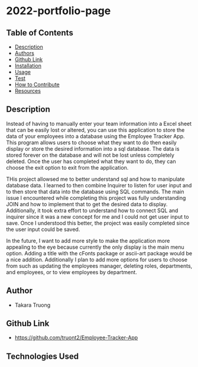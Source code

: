# 2022-portfolio-page

## Table of Contents
- [Description](#description)
- [Authors](#authors)
- [Github Link](#github-link)
- [Installation](#installation)
- [Usage](#usage)
- [Test](#test)
- [How to Contribute](#contribute)
- [Resources](#resources)

## Description

Instead of having to manually enter your team information into a Excel sheet that can be easily lost or altered, you can use this application to store the data of your employees into a database using the Employee Tracker App. This program allows users to choose what they want to do then easily display or store the desired information into a sql database. The data is stored forever on the database and will not be lost unless completely deleted. Once the user has completed what they want to do, they can choose the exit option to exit from the application.

THis project allowsed me to better understand sql and how to manipulate database data. I learned to then combine Inquirer to listen for user input and to then store that data into the database using SQL commands. The main issue I encountered while completing this project was fully understanding JOIN and how to implement that to get the desired data to display. Additionally, it took extra effort to understand how to connect SQL and inquirer since it was a new concept for me and I could not get user input to save. Once I understood this better, the project was easily completed since the user input could be saved. 

In the future, I want to add more style to make the application more appealing to the eye because currently the only display is the main menu option. Adding a title with the cFonts package or ascii-art package would be a nice addition. Additionally I plan to add more options for users to choose from such as updating the employees manager, deleting roles, departments, and employees, or to view employees by department. 
## Author 
- Takara Truong

## Github Link

* https://github.com/truont2/Employee-Tracker-App


## Technologies Used